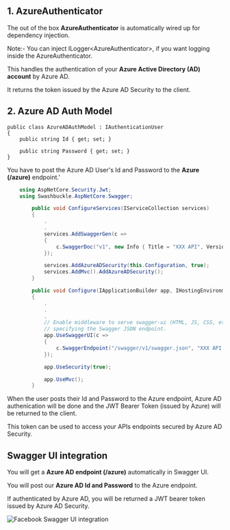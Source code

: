 ## 1. AzureAuthenticator

The out of the box **AzureAuthenticator** is automatically wired up for dependency injection.

Note:- You can inject ILogger\<AzureAuthenticator\>, if you want logging inside the AzureAuthenticator.

This handles the authentication of your  **Azure Active Directory (AD) account**  by Azure AD.

It returns the token issued by the Azure AD Security to the client.

## 2. Azure AD Auth Model

    public class AzureADAuthModel : IAuthenticationUser
    {
        public string Id { get; set; }

        public string Password { get; set; }
    }

You have to post the Azure AD User's Id and Password to the **Azure (/azure)** endpoint.'

```C#
	using AspNetCore.Security.Jwt;
	using Swashbuckle.AspNetCore.Swagger;
```

```C#
        public void ConfigureServices(IServiceCollection services)
        {
            .
            .
            services.AddSwaggerGen(c =>
            {
                c.SwaggerDoc("v1", new Info { Title = "XXX API", Version = "v1" });
            });

            services.AddAzureADSecurity(this.Configuration, true);
            services.AddMvc().AddAzureADSecurity();
        }
```

```C#
        public void Configure(IApplicationBuilder app, IHostingEnvironment env)
        {
            .
            .
            .
            // Enable middleware to serve swagger-ui (HTML, JS, CSS, etc.), 
            // specifying the Swagger JSON endpoint.
            app.UseSwaggerUI(c =>
            {
                c.SwaggerEndpoint("/swagger/v1/swagger.json", "XXX API V1");
            });

            app.UseSecurity(true);

            app.UseMvc();
        }
```

When the user posts their Id and Password to the Azure endpoint, Azure AD authenication will be done and the JWT Bearer Token (issued by Azure) will be returned to the client.

This token can be used to access your APIs endpoints secured by Azure AD Security.

## Swagger UI integration

You will get a **Azure AD endpoint (/azure)** automatically in Swagger UI.

You will post our **Azure AD Id and Password** to the Azure endpoint.

If authenticated by Azure AD, you will be returned a JWT bearer token issued by Azure AD Security.

![Facebook Swagger UI integration](https://github.com/VeritasSoftware/AspNetCore.Security.Jwt/blob/master/AzureADSwaggerIntegration.jpg)